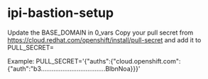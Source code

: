 # ipi-bastion-setup

Update the BASE_DOMAIN in 0_vars
Copy your pull secret from https://cloud.redhat.com/openshift/install/pull-secret and add it to PULL_SECRET=

Example: 
PULL_SECRET='{"auths":{"cloud.openshift.com":{"auth":"b3....................................BlbnNoa}}}'
